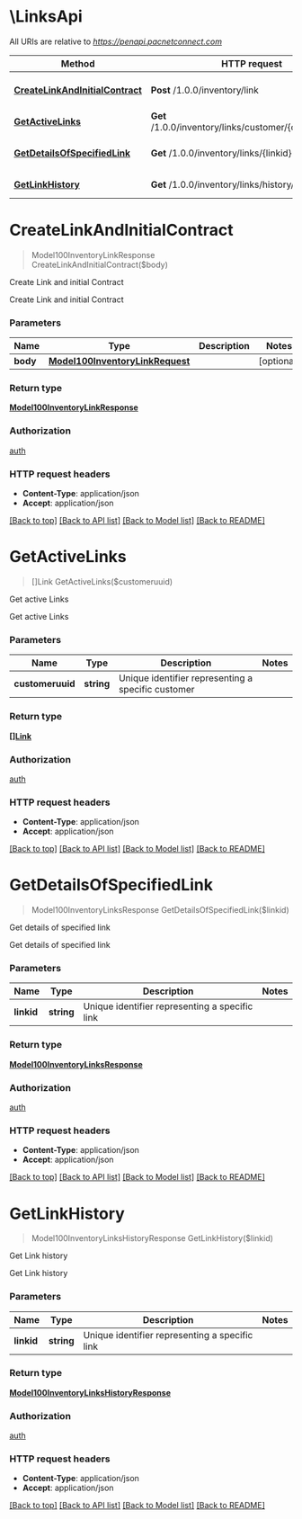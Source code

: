 # \LinksApi

All URIs are relative to *https://penapi.pacnetconnect.com*

Method | HTTP request | Description
------------- | ------------- | -------------
[**CreateLinkAndInitialContract**](LinksApi.md#CreateLinkAndInitialContract) | **Post** /1.0.0/inventory/link | Create Link and initial Contract
[**GetActiveLinks**](LinksApi.md#GetActiveLinks) | **Get** /1.0.0/inventory/links/customer/{customeruuid} | Get active Links
[**GetDetailsOfSpecifiedLink**](LinksApi.md#GetDetailsOfSpecifiedLink) | **Get** /1.0.0/inventory/links/{linkid} | Get details of specified link
[**GetLinkHistory**](LinksApi.md#GetLinkHistory) | **Get** /1.0.0/inventory/links/history/{linkid} | Get Link history


# **CreateLinkAndInitialContract**
> Model100InventoryLinkResponse CreateLinkAndInitialContract($body)

Create Link and initial Contract

Create Link and initial Contract


### Parameters

Name | Type | Description  | Notes
------------- | ------------- | ------------- | -------------
 **body** | [**Model100InventoryLinkRequest**](Model100InventoryLinkRequest.md)|  | [optional] 

### Return type

[**Model100InventoryLinkResponse**](100InventoryLinkResponse.md)

### Authorization

[auth](../README.md#auth)

### HTTP request headers

 - **Content-Type**: application/json
 - **Accept**: application/json

[[Back to top]](#) [[Back to API list]](../README.md#documentation-for-api-endpoints) [[Back to Model list]](../README.md#documentation-for-models) [[Back to README]](../README.md)

# **GetActiveLinks**
> []Link GetActiveLinks($customeruuid)

Get active Links

Get active Links


### Parameters

Name | Type | Description  | Notes
------------- | ------------- | ------------- | -------------
 **customeruuid** | **string**| Unique identifier representing a specific customer | 

### Return type

[**[]Link**](Link.md)

### Authorization

[auth](../README.md#auth)

### HTTP request headers

 - **Content-Type**: application/json
 - **Accept**: application/json

[[Back to top]](#) [[Back to API list]](../README.md#documentation-for-api-endpoints) [[Back to Model list]](../README.md#documentation-for-models) [[Back to README]](../README.md)

# **GetDetailsOfSpecifiedLink**
> Model100InventoryLinksResponse GetDetailsOfSpecifiedLink($linkid)

Get details of specified link

Get details of specified link


### Parameters

Name | Type | Description  | Notes
------------- | ------------- | ------------- | -------------
 **linkid** | **string**| Unique identifier representing a specific link | 

### Return type

[**Model100InventoryLinksResponse**](100InventoryLinksResponse.md)

### Authorization

[auth](../README.md#auth)

### HTTP request headers

 - **Content-Type**: application/json
 - **Accept**: application/json

[[Back to top]](#) [[Back to API list]](../README.md#documentation-for-api-endpoints) [[Back to Model list]](../README.md#documentation-for-models) [[Back to README]](../README.md)

# **GetLinkHistory**
> Model100InventoryLinksHistoryResponse GetLinkHistory($linkid)

Get Link history

Get Link history


### Parameters

Name | Type | Description  | Notes
------------- | ------------- | ------------- | -------------
 **linkid** | **string**| Unique identifier representing a specific link | 

### Return type

[**Model100InventoryLinksHistoryResponse**](100InventoryLinksHistoryResponse.md)

### Authorization

[auth](../README.md#auth)

### HTTP request headers

 - **Content-Type**: application/json
 - **Accept**: application/json

[[Back to top]](#) [[Back to API list]](../README.md#documentation-for-api-endpoints) [[Back to Model list]](../README.md#documentation-for-models) [[Back to README]](../README.md)

